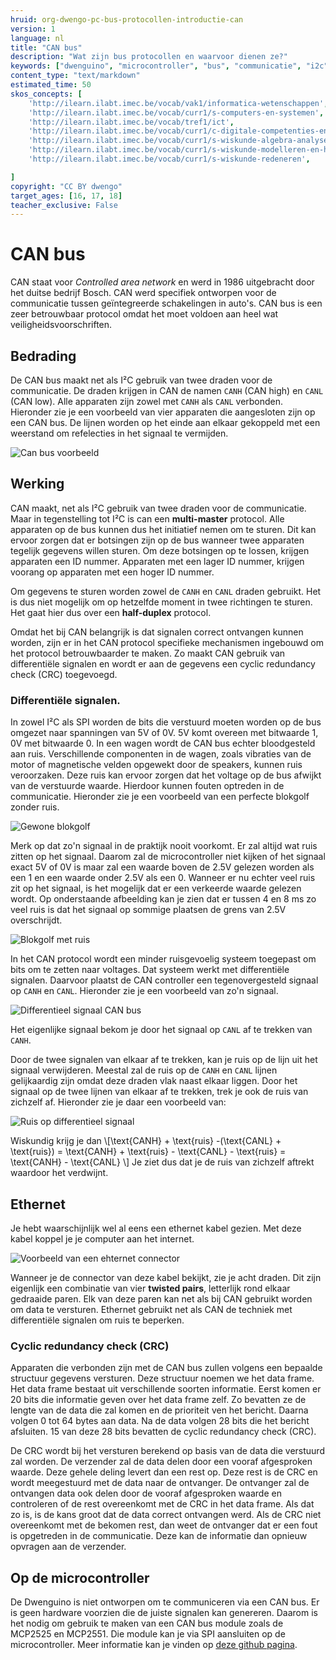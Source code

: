 ```yaml
---
hruid: org-dwengo-pc-bus-protocollen-introductie-can
version: 1
language: nl
title: "CAN bus"
description: "Wat zijn bus protocollen en waarvoor dienen ze?"
keywords: ["dwenguino", "microcontroller", "bus", "communicatie", "i2c", "spi", "uart", "can"]
content_type: "text/markdown"
estimated_time: 50
skos_concepts: [
    'http://ilearn.ilabt.imec.be/vocab/vak1/informatica-wetenschappen', 
    'http://ilearn.ilabt.imec.be/vocab/curr1/s-computers-en-systemen',
    'http://ilearn.ilabt.imec.be/vocab/tref1/ict',
    'http://ilearn.ilabt.imec.be/vocab/curr1/c-digitale-competenties-en-mediawijsheid',
    'http://ilearn.ilabt.imec.be/vocab/curr1/s-wiskunde-algebra-analyse',
    'http://ilearn.ilabt.imec.be/vocab/curr1/s-wiskunde-modelleren-en-heuristiek',
    'http://ilearn.ilabt.imec.be/vocab/curr1/s-wiskunde-redeneren',

]
copyright: "CC BY dwengo"
target_ages: [16, 17, 18]
teacher_exclusive: False
---
```


# CAN bus

CAN staat voor *Controlled area network* en werd in 1986 uitgebracht door het duitse bedrijf Bosch. CAN werd specifiek ontworpen voor de communicatie tussen geïntegreerde schakelingen in auto's. CAN bus is een zeer betrouwbaar protocol omdat het moet voldoen aan heel wat veiligheidsvoorschriften. 

## Bedrading

De CAN bus maakt net als I²C gebruik van twee draden voor de communicatie. De draden krijgen in CAN de namen <code class="lang-cpp">CANH</code> (CAN high) en <code class="lang-cpp">CANL</code> (CAN low). Alle apparaten zijn zowel met <code class="lang-cpp">CANH</code> als <code class="lang-cpp">CANL</code> verbonden.  Hieronder zie je een voorbeeld van vier apparaten die aangesloten zijn op een CAN bus. De lijnen worden op het einde aan elkaar gekoppeld met een weerstand om refelecties in het signaal te vermijden.

![Can bus voorbeeld](images/can.svg)

## Werking

CAN maakt, net als I²C gebruik van twee draden voor de communicatie. Maar in tegenstelling tot I²C is can een **multi-master** protocol. Alle apparaten op de bus kunnen dus het initiatief nemen om te sturen. Dit kan ervoor zorgen dat er botsingen zijn op de bus wanneer twee apparaten tegelijk gegevens willen sturen. Om deze botsingen op te lossen, krijgen apparaten een ID nummer. Apparaten met een lager ID nummer, krijgen voorang op apparaten met een hoger ID nummer.

Om gegevens te sturen worden zowel de <code class="lang-cpp">CANH</code> en <code class="lang-cpp">CANL</code> draden gebruikt. Het is dus niet mogelijk om op hetzelfde moment in twee richtingen te sturen. Het gaat hier dus over een **half-duplex** protocol. 

Omdat het bij CAN belangrijk is dat signalen correct ontvangen kunnen worden, zijn er in het CAN protocol specifieke mechanismen ingebouwd om het protocol betrouwbaarder te maken. Zo maakt CAN gebruik van differentiële signalen en wordt er aan de gegevens een cyclic redundancy check (CRC) toegevoegd. 

### Differentiële signalen.

In zowel I²C als SPI worden de bits die verstuurd moeten worden op de bus omgezet naar spanningen van 5V of 0V. 5V komt overeen met bitwaarde 1, 0V met bitwaarde 0. In een wagen wordt de CAN bus echter bloodgesteld aan ruis. Verschillende componenten in de wagen, zoals vibraties van de motor of magnetische velden opgewekt door de speakers, kunnen ruis veroorzaken. Deze ruis kan ervoor zorgen dat het voltage op de bus afwijkt van de verstuurde waarde. Hierdoor kunnen fouten optreden in de communicatie. Hieronder zie je een voorbeeld van een perfecte blokgolf zonder ruis.

![Gewone blokgolf](images/square_wave.svg)

Merk op dat zo'n signaal in de praktijk nooit voorkomt. Er zal altijd wat ruis zitten op het signaal. Daarom zal de microcontroller niet kijken of het signaal exact 5V of 0V is maar zal een waarde boven de 2.5V gelezen worden als een 1 en een waarde onder 2.5V als een 0. Wanneer er nu echter veel ruis zit op het signaal, is het mogelijk dat er een verkeerde waarde gelezen wordt. Op onderstaande afbeelding kan je zien dat er tussen 4 en 8 ms zo veel ruis is dat het signaal op sommige plaatsen de grens van 2.5V overschrijdt. 

![Blokgolf met ruis](images/square_noise.svg)


In het CAN protocol wordt een minder ruisgevoelig systeem toegepast om bits om te zetten naar voltages. Dat systeem werkt met differentiële signalen. Daarvoor plaatst de CAN controller een tegenovergesteld signaal op <code class="lang-cpp">CANH</code> en <code class="lang-cpp">CANL</code>. Hieronder zie je een voorbeeld van zo'n signaal. 

![Differentieel signaal CAN bus](images/no_noise.svg)

Het eigenlijke signaal bekom je door het signaal op <code class="lang-cpp">CANL</code> af te trekken van <code class="lang-cpp">CANH</code>.

Door de twee signalen van elkaar af te trekken, kan je ruis op de lijn uit het signaal verwijderen. Meestal zal de ruis op de <code class="lang-cpp">CANH</code> en <code class="lang-cpp">CANL</code> lijnen gelijkaardig zijn omdat deze draden vlak naast elkaar liggen. Door het signaal op de twee lijnen van elkaar af te trekken, trek je ook de ruis van zichzelf af. Hieronder zie je daar een voorbeeld van:

![Ruis op differentieel signaal](images/noise.svg)

Wiskundig krijg je dan 
\\[\text{CANH} + \text{ruis} -(\text{CANL} + \text{ruis}) = \text{CANH} + \text{ruis} - \text{CANL} - \text{ruis} = \text{CANH} - \text{CANL}  \\]
Je ziet dus dat je de ruis van zichzelf aftrekt waardoor het verdwijnt. 

<div class="dwengo-content sideinfo">
<h2 class="title">Ethernet</h2>
<div class="content">

Je hebt waarschijnlijk wel al eens een ethernet kabel gezien. Met deze kabel koppel je je computer aan het internet.

<img src="images/ethernet_connector.jpg" alt="Voorbeeld van een ehternet connector"></img>

 Wanneer je de connector van deze kabel bekijkt, zie je acht draden. Dit zijn eigenlijk een combinatie van vier **twisted pairs**, letterlijk rond elkaar gedraaide paren. Elk van deze paren kan net als bij CAN gebruikt worden om data te versturen. Ethernet gebruikt net als CAN de techniek met differentiële signalen om ruis te beperken.


</div>
</div>

### Cyclic redundancy check (CRC)

Apparaten die verbonden zijn met de CAN bus zullen volgens een bepaalde structuur gegevens versturen. Deze structuur noemen we het data frame. Het data frame bestaat uit verschillende soorten informatie. Eerst komen er 20 bits die informatie geven over het data frame zelf. Zo bevatten ze de lengte van de data die zal komen en de prioriteit ven het bericht. Daarna volgen 0 tot 64 bytes aan data. Na de data volgen 28 bits die het bericht afsluiten. 15 van deze 28 bits bevatten de cyclic redundancy check (CRC). 

De CRC wordt bij het versturen berekend op basis van de data die verstuurd zal worden. De verzender zal de data delen door een vooraf afgesproken waarde. Deze gehele deling levert dan een rest op. Deze rest is de CRC en wordt meegestuurd met de data naar de ontvanger. De ontvanger zal de ontvangen data ook delen door de vooraf afgesproken waarde en controleren of de rest overeenkomt met de CRC in het data frame. Als dat zo is, is de kans groot dat de data correct ontvangen werd. Als de CRC niet overeenkomt met de bekomen rest, dan weet de ontvanger dat er een fout is opgetreden in de communicatie. Deze kan de informatie dan opnieuw opvragen aan de verzender.

## Op de microcontroller

De Dwenguino is niet ontworpen om te communiceren via een CAN bus. Er is geen hardware voorzien die de juiste signalen kan genereren. Daarom is het nodig om gebruik te maken van een CAN bus module zoals de MCP2525 en MCP2551. Die module kan je via SPI aansluiten op de microcontroller. Meer informatie kan je vinden op [deze github pagina](https://github.com/autowp/arduino-mcp2515).


